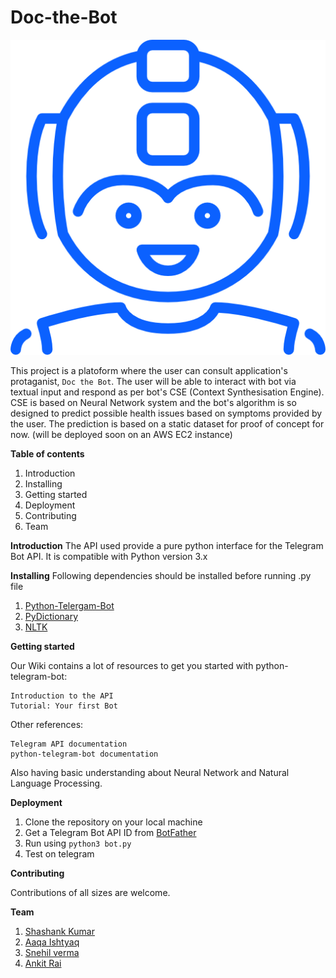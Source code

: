 # Doc-the-Bot



   ![minipic](https://github.com/aaqaishtyaq/doc-the-bot/blob/master/icon.jpg)

This project is a platoform where the user can consult application's protaganist, `Doc the Bot`. The user will be able to interact with bot via textual input and respond as per bot's CSE (Context Synthesisation Engine). CSE is based on Neural Network system and the bot's algorithm is so designed to predict possible health issues based on symptoms provided by the user. The prediction is based on a static dataset for proof of concept for now.
(will be deployed soon on an AWS EC2 instance)

<b>Table of contents</b>

1. Introduction
2. Installing
3. Getting started
4. Deployment
5. Contributing
6. Team

<b>Introduction</b>
The API used provide a pure python interface for the Telegram Bot API. It is compatible with Python version 3.x

<b>Installing</b>
Following dependencies should be installed before running .py file

1. [Python-Telergam-Bot](https://github.com/python-telegram-bot/python-telegram-bot/)
2. [PyDictionary](https://pypi.python.org/pypi/PyDictionary/1.3.9)
3. [NLTK](http://www.nltk.org/)

<b>Getting started</b>

Our Wiki contains a lot of resources to get you started with python-telegram-bot:

    Introduction to the API
    Tutorial: Your first Bot

Other references:

    Telegram API documentation
    python-telegram-bot documentation

Also having basic understanding about Neural Network and Natural Language Processing.

<b>Deployment</b>

1. Clone the repository on your local machine
2. Get a Telegram Bot API ID from [BotFather](https://telegram.me/botfather)
3. Run using `python3 bot.py`
4. Test on telegram
        
<b>Contributing</b>

Contributions of all sizes are welcome.

<b>Team</b>

1. [Shashank Kumar](https://github.com/realslimshanky)
2. [Aaqa Ishtyaq](https://github.com/aaqaishtyaq)
3. [Snehil verma](https://github.com/vsnehil)
4. [Ankit Rai](https://github.com/ankitrai96)
